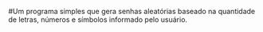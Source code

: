#Um programa simples que gera senhas aleatórias baseado na quantidade de letras, números e símbolos informado pelo usuário.
